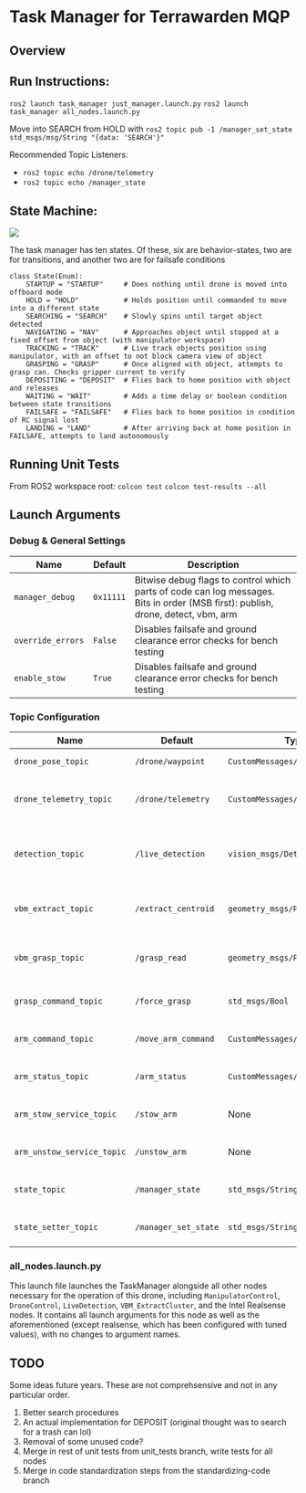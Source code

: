 # Task Manager for Terrawarden MQP
## Overview


## Run Instructions:

`ros2 launch task_manager just_manager.launch.py`
`ros2 launch task_manager all_nodes.launch.py`

Move into SEARCH from HOLD with `ros2 topic pub -1 /manager_set_state std_msgs/msg/String "{data: 'SEARCH'}"`

Recommended Topic Listeners:
- `ros2 topic echo /drone/telemetry`
- `ros2 topic echo /manager_state`

## State Machine:

![](media/state_diagram.png)

The task manager has ten states. Of these, six are behavior-states, two are for transitions, and another two are for failsafe conditions 
```
class State(Enum):
    STARTUP = "STARTUP"     # Does nothing until drone is moved into offboard mode
    HOLD = "HOLD"           # Holds position until commanded to move into a different state
    SEARCHING = "SEARCH"    # Slowly spins until target object detected
    NAVIGATING = "NAV"      # Approaches object until stopped at a fixed offset from object (with manipulator workspace) 
    TRACKING = "TRACK"      # Live track objects position using manipulator, with an offset to not block camera view of object
    GRASPING = "GRASP"      # Once aligned with object, attempts to grasp can. Checks gripper current to verify
    DEPOSITING = "DEPOSIT"  # Flies back to home position with object and releases
    WAITING = "WAIT"        # Adds a time delay or boolean condition between state transitions
    FAILSAFE = "FAILSAFE"   # Flies back to home position in condition of RC signal lost
    LANDING = "LAND"        # After arriving back at home position in FAILSAFE, attempts to land autonomously
```


## Running Unit Tests
From ROS2 workspace root:
`colcon test`
`colcon test-results --all`

## Launch Arguments

### Debug & General Settings

| Name         | Default | Description |
|--------------|---------|-------------|
| `manager_debug`|`0x11111`| Bitwise debug flags to control which parts of code can log messages. Bits in order (MSB first): publish, drone, detect, vbm, arm |
| `override_errors`|`False`| Disables failsafe and ground clearance error checks for bench testing |
| `enable_stow`|`True`| Disables failsafe and ground clearance error checks for bench testing |

### Topic Configuration

| Name                      | Default              | Type                          | Description                                |
|---------------------------|----------------------|-------------------------------|--------------------------------------------|
| `drone_pose_topic`        | `/drone/waypoint`    | `CustomMessages/DroneWaypoint`  | Sends target pose to drone                 |
| `drone_telemetry_topic`   | `/drone/telemetry`   | `CustomMessages/DroneTelemetry` | Receives Telemetry from Drone Node         |
| `detection_topic`         | `/live_detection`    | `vision_msgs/Detection2D`       | Receives Detection from LiveDetect Node    |
| `vbm_extract_topic`       | `/extract_centroid`  | `geometry_msgs/PointStamped`    | Receives 3D point from VBM extract_cluster |
| `vbm_grasp_topic`         | `/grasp_read`        | `geometry_msgs/PoseStamped`     | Receives grasp from VBM optimal_grasp      |
| `grasp_command_topic`     | `/force_grasp`       | `std_msgs/Bool`                 | Sends gripper open/close commands          |
| `arm_command_topic`       | `/move_arm_command`  | `CustomMessages/ArmCommand`     | Sends trajectories to Arm Node             |
| `arm_status_topic`        | `/arm_status`        | `CustomMessages/ArmStatus`      | Status message from Arm Node               |
| `arm_stow_service_topic`  | `/stow_arm`          | None                          | Stow Service Call to Arm Node              |
| `arm_unstow_service_topic`| `/unstow_arm`        | None                          | Unstow Service Call to Arm Node            |
| `state_topic`             | `/manager_state`     | `std_msgs/String`               | Sends current manager state information    |
| `state_setter_topic`      | `/manager_set_state` | `std_msgs/String`               | Recieves set_state information             |

### all_nodes.launch.py

This launch file launches the TaskManager alongside all other nodes necessary for the operation of this drone, including `ManipulatorControl`, `DroneControl`, `LiveDetection`, `VBM_ExtractCluster`, and the Intel Realsense nodes. It contains all launch arguments for this node as well as the aforementioned (except realsense, which has been configured with tuned values), with no changes to argument names.

## TODO
Some ideas future years. These are not comprehsensive and not in any particular order. 
1) Better search procedures
2) An actual implementation for DEPOSIT (original thought was to search for a trash can lol)
3) Removal of some unused code?
4) Merge in rest of unit tests from unit_tests branch, write tests for all nodes
5) Merge in code standardization steps from the standardizing-code branch
